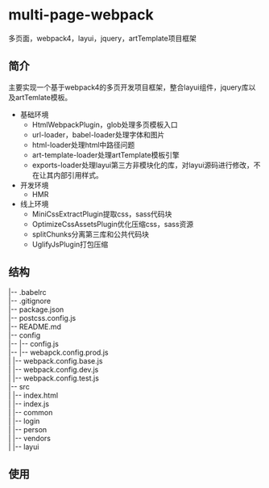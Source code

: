 # multi-page-webpack
多页面，webpack4，layui，jquery，artTemplate项目框架
## 简介
主要实现一个基于webpack4的多页开发项目框架，整合layui组件，jquery库以及artTemlate模板。
* 基础环境
  * HtmlWebpackPlugin，glob处理多页模板入口
  * url-loader，babel-loader处理字体和图片
  * html-loader处理html中路径问题
  * art-template-loader处理artTemplate模板引擎
  * exports-loader处理layui第三方非模块化的库，对layui源码进行修改，不在让其内部引用样式。
* 开发环境
  * HMR 
* 线上环境
  * MiniCssExtractPlugin提取css，sass代码块
  * OptimizeCssAssetsPlugin优化压缩css，sass资源
  * splitChunks分离第三库和公共代码块
  * UglifyJsPlugin打包压缩
## 结构
|-- .babelrc<br>
|-- .gitignore<br>
|-- package.json<br>
|-- postcss.config.js<br>
|-- README.md<br>
|-- config<br>
|-- |-- config.js<br>
|-- |-- webapck.config.prod.js<br>
|   |-- webpack.config.base.js<br>
|   |-- webpack.config.dev.js<br>
|   |-- webpack.config.test.js<br>
|-- src<br>
|   |-- index.html<br>
|   |-- index.js<br>
|   |-- common<br>
|   |-- login<br>
|   |-- person<br>
|   |-- vendors<br>
|       |-- layui<br>
## 使用
